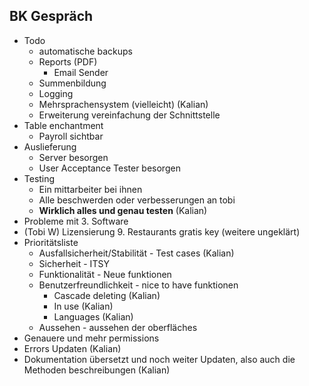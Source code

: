 ## BK Gespräch

- Todo
  - automatische backups
  - Reports (PDF)
    - Email Sender
  - Summenbildung
  - Logging
  - Mehrsprachensystem (vielleicht) (Kalian)
  - Erweiterung vereinfachung der Schnittstelle
- Table enchantment
  - Payroll sichtbar
- Auslieferung
  - Server besorgen
  - User Acceptance Tester besorgen
- Testing
  - Ein mittarbeiter bei ihnen
  - Alle beschwerden oder verbesserungen an tobi
  - **Wirklich alles und genau testen** (Kalian)
- Probleme mit 3. Software
- (Tobi W) Lizensierung 9. Restaurants gratis key (weitere ungeklärt)
- Prioritätsliste
  - Ausfallsicherheit/Stabilität - Test cases (Kalian)
  - Sicherheit - ITSY
  - Funktionalität - Neue funktionen
  - Benutzerfreundlichkeit - nice to have funktionen 
    - Cascade deleting (Kalian)
    - In use (Kalian)
    - Languages (Kalian)
  - Aussehen - aussehen der oberfläches
- Genauere und mehr permissions
- Errors Updaten (Kalian)
- Dokumentation übersetzt und noch weiter Updaten, also auch die Methoden beschreibungen (Kalian)
